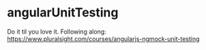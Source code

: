 # angularUnitTesting

Do it til you love it. Following along: https://www.pluralsight.com/courses/angularjs-ngmock-unit-testing
